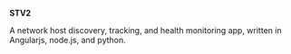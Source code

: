 <b>STV2</b>

A network host discovery, tracking, and health monitoring app, written in Angularjs, node.js, and python.
